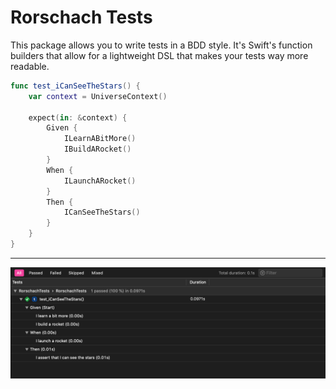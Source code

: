 # Rorschach Tests

This package allows you to write tests in a BDD style. It's Swift's function builders that allow for a lightweight DSL that makes your tests way more readable.

```swift
func test_iCanSeeTheStars() {
    var context = UniverseContext()

    expect(in: &context) {
        Given {
            ILearnABitMore()
            IBuildARocket()
        }
        When {
            ILaunchARocket()
        }
        Then {
            ICanSeeTheStars()
        }
    }
}
```

---

<img width=800 src="Resources/test-output.png" alt="Example Output in the Report navigator"> 
